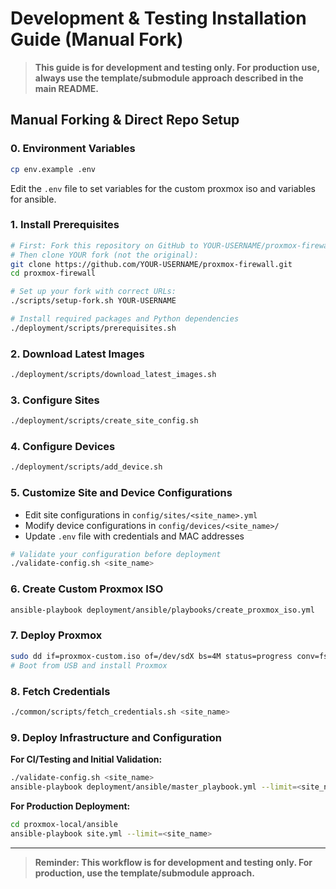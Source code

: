 # Development & Testing Installation Guide (Manual Fork)

> **This guide is for development and testing only. For production use, always use the template/submodule approach described in the main README.**

## Manual Forking & Direct Repo Setup

### 0. Environment Variables

```bash
cp env.example .env
```
Edit the `.env` file to set variables for the custom proxmox iso and variables for ansible.

### 1. Install Prerequisites

```bash
# First: Fork this repository on GitHub to YOUR-USERNAME/proxmox-firewall
# Then clone YOUR fork (not the original):
git clone https://github.com/YOUR-USERNAME/proxmox-firewall.git
cd proxmox-firewall

# Set up your fork with correct URLs:
./scripts/setup-fork.sh YOUR-USERNAME

# Install required packages and Python dependencies
./deployment/scripts/prerequisites.sh
```

### 2. Download Latest Images

```bash
./deployment/scripts/download_latest_images.sh
```

### 3. Configure Sites

```bash
./deployment/scripts/create_site_config.sh
```

### 4. Configure Devices

```bash
./deployment/scripts/add_device.sh
```

### 5. Customize Site and Device Configurations
- Edit site configurations in `config/sites/<site_name>.yml`
- Modify device configurations in `config/devices/<site_name>/`
- Update `.env` file with credentials and MAC addresses

```bash
# Validate your configuration before deployment
./validate-config.sh <site_name>
```

### 6. Create Custom Proxmox ISO

```bash
ansible-playbook deployment/ansible/playbooks/create_proxmox_iso.yml
```

### 7. Deploy Proxmox

```bash
sudo dd if=proxmox-custom.iso of=/dev/sdX bs=4M status=progress conv=fsync
# Boot from USB and install Proxmox
```

### 8. Fetch Credentials

```bash
./common/scripts/fetch_credentials.sh <site_name>
```

### 9. Deploy Infrastructure and Configuration

**For CI/Testing and Initial Validation:**
```bash
./validate-config.sh <site_name>
ansible-playbook deployment/ansible/master_playbook.yml --limit=<site_name>
```

**For Production Deployment:**
```bash
cd proxmox-local/ansible
ansible-playbook site.yml --limit=<site_name>
```

---

> **Reminder: This workflow is for development and testing only. For production, use the template/submodule approach.** 
